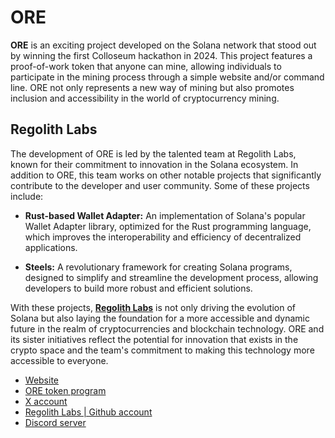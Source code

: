 # ORE

**ORE** is an exciting project developed on the Solana network that stood out by winning the first Colloseum hackathon in 2024. This project features a proof-of-work token that anyone can mine, allowing individuals to participate in the mining process through a simple website and/or command line. ORE not only represents a new way of mining but also promotes inclusion and accessibility in the world of cryptocurrency mining.

## Regolith Labs

The development of ORE is led by the talented team at Regolith Labs, known for their commitment to innovation in the Solana ecosystem. In addition to ORE, this team works on other notable projects that significantly contribute to the developer and user community. Some of these projects include:

- **Rust-based Wallet Adapter:** An implementation of Solana's popular Wallet Adapter library, optimized for the Rust programming language, which improves the interoperability and efficiency of decentralized applications.

- **Steels:** A revolutionary framework for creating Solana programs, designed to simplify and streamline the development process, allowing developers to build more robust and efficient solutions.

With these projects, [**Regolith Labs**](https://github.com/regolith-labs/ore) is not only driving the evolution of Solana but also laying the foundation for a more accessible and dynamic future in the realm of cryptocurrencies and blockchain technology. ORE and its sister initiatives reflect the potential for innovation that exists in the crypto space and the team's commitment to making this technology more accessible to everyone.

- [Website](https://ore.supply)
- [ORE token program](https://solscan.io/token/oreoU2P8bN6jkk3jbaiVxYnG1dCXcYxwhwyK9jSybcp)
- [X account](https://x.com/oresupply)
- [Regolith Labs | Github account](https://github.com/regolith-labs/ore)
- [Discord server](https://discord.gg/4TQfshAAsT)